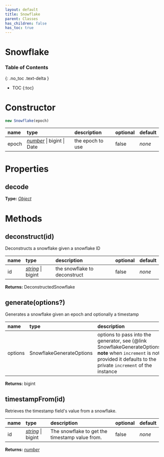 ```yaml
---
layout: default
title: Snowflake
parent: Classes
has_children: false
has_toc: true
---
```


# Snowflake
### Table of Contents
{: .no_toc .text-delta }

- TOC
{:toc}
# Constructor
```js
new Snowflake(epoch)
```

| name | type | description | optional | default |
|:-----|:-----|:------------|:---------|:--------|
| epoch | *[number](https://developer.mozilla.org/en-US/docs/Web/JavaScript/Reference/Global_Objects/number)* \| bigint \| Date | the epoch to use  | false | *none* |

# Properties
## decode
**Type:** *[Object](https://developer.mozilla.org/en-US/docs/Web/JavaScript/Reference/Global_Objects/Object)*

# Methods
## deconstruct(id)
Deconstructs a snowflake given a snowflake ID

| name | type | description | optional | default |
|:-----|:-----|:------------|:---------|:--------|
| id | *[string](https://developer.mozilla.org/en-US/docs/Web/JavaScript/Reference/Global_Objects/string)* \| bigint | the snowflake to deconstruct | false | *none* |

**Returns:** DeconstructedSnowflake

## generate(options?)
Generates a snowflake given an epoch and optionally a timestamp

| name | type | description | optional | default |
|:-----|:-----|:------------|:---------|:--------|
| options | SnowflakeGenerateOptions | options to pass into the generator, see {@link SnowflakeGenerateOptions}  **note** when `increment` is not provided it defaults to the private `increment` of the instance | true | *none* |

**Returns:** bigint

## timestampFrom(id)
Retrieves the timestamp field's value from a snowflake.

| name | type | description | optional | default |
|:-----|:-----|:------------|:---------|:--------|
| id | *[string](https://developer.mozilla.org/en-US/docs/Web/JavaScript/Reference/Global_Objects/string)* \| bigint | The snowflake to get the timestamp value from. | false | *none* |

**Returns:** *[number](https://developer.mozilla.org/en-US/docs/Web/JavaScript/Reference/Global_Objects/number)*

